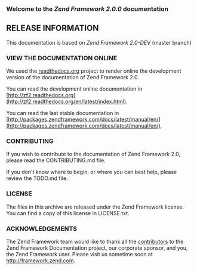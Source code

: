 ### Welcome to the *Zend Framework 2.0.0* documentation

## RELEASE INFORMATION

This documentation is based on *Zend Framework 2.0-DEV* (master branch)


### VIEW THE DOCUMENTATION ONLINE

We used the [readthedocs.org](http://readthedocs.org/) project to render online the development version of the
documentation of Zend Framework 2.0.

You can read the development online documentation in 
[http://zf2.readthedocs.org](http://zf2.readthedocs.org/en/latest/index.html).

You can read the last stable documentation in 
[http://packages.zendframework.com/docs/latest/manual/en/](http://packages.zendframework.com/docs/latest/manual/en/).


### CONTRIBUTING

If you wish to contribute to the documentation of Zend Framework 2.0, please read the
CONTRIBUTING.md file.

If you don't know where to begin, or where you can best help, please review the
TODO.md file.

### LICENSE

The files in this archive are released under the Zend Framework license.
You can find a copy of this license in LICENSE.txt.

### ACKNOWLEDGEMENTS

The Zend Framework team would like to thank all the [contributors](https://github.com/zendframework/zf2-documentation/contributors) to the Zend
Framework Documentation project, our corporate sponsor, and you, the Zend Framework user.
Please visit us sometime soon at http://framework.zend.com.
